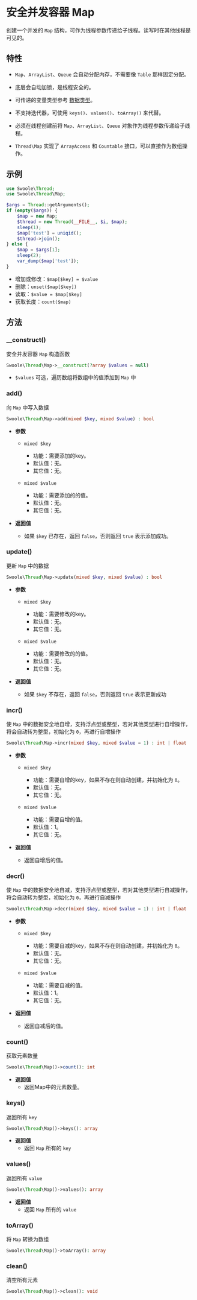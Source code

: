 # 安全并发容器 Map

创建一个并发的 `Map` 结构，可作为线程参数传递给子线程。读写时在其他线程是可见的。

## 特性
- `Map`、`ArrayList`、`Queue` 会自动分配内存，不需要像 `Table` 那样固定分配。

- 底层会自动加锁，是线程安全的。

- 可传递的变量类型参考 [数据类型](thread/transfer.md)。

- 不支持迭代器，可使用 `keys()`、`values()`、`toArray()` 来代替。

- 必须在线程创建前将 `Map`、`ArrayList`、`Queue` 对象作为线程参数传递给子线程。

- `Thread\Map` 实现了 `ArrayAccess` 和 `Countable` 接口，可以直接作为数组操作。

## 示例
```php
use Swoole\Thread;
use Swoole\Thread\Map;

$args = Thread::getArguments();
if (empty($args)) {
    $map = new Map;
    $thread = new Thread(__FILE__, $i, $map);
    sleep(1);
    $map['test'] = uniqid();
    $thread->join();
} else {
    $map = $args[1];
    sleep(2);
    var_dump($map['test']);
}
```

- 增加或修改：`$map[$key] = $value`
- 删除：`unset($map[$key])`
- 读取：`$value = $map[$key]`
- 获取长度：`count($map)`

## 方法

### __construct()
安全并发容器 `Map` 构造函数

```php
Swoole\Thread\Map->__construct(?array $values = null)
```

- `$values` 可选，遍历数组将数组中的值添加到 `Map` 中

### add()
向 `Map` 中写入数据

```php
Swoole\Thread\Map->add(mixed $key, mixed $value) : bool
```
  * **参数**
      * `mixed $key`
          * 功能：需要添加的key。
          * 默认值：无。
          * 其它值：无。
  
      * `mixed $value`
          * 功能：需要添加的的值。
          * 默认值：无。
          * 其它值：无。
  
  * **返回值**
      * 如果 `$key` 已存在，返回 `false`，否则返回 `true` 表示添加成功。

### update()
更新 `Map` 中的数据

```php
Swoole\Thread\Map->update(mixed $key, mixed $value) : bool
```

  * **参数**
      * `mixed $key`
          * 功能：需要修改的key。
          * 默认值：无。
          * 其它值：无。
  
      * `mixed $value`
          * 功能：需要修改的的值。
          * 默认值：无。
          * 其它值：无。
  
  * **返回值**
      * 如果 `$key` 不存在，返回 `false`，否则返回 `true` 表示更新成功

### incr()
使 `Map` 中的数据安全地自增，支持浮点型或整型，若对其他类型进行自增操作，将会自动转为整型，初始化为 `0`，再进行自增操作

```php
Swoole\Thread\Map->incr(mixed $key, mixed $value = 1) : int | float
```
* **参数**
    * `mixed $key`
        * 功能：需要自增的key，如果不存在则自动创建，并初始化为 `0`。
        * 默认值：无。
        * 其它值：无。

    * `mixed $value`
        * 功能：需要自增的值。
        * 默认值：1。
        * 其它值：无。

* **返回值**
    * 返回自增后的值。

### decr()
使 `Map` 中的数据安全地自减，支持浮点型或整型，若对其他类型进行自减操作，将会自动转为整型，初始化为 `0`，再进行自减操作

```php
Swoole\Thread\Map->decr(mixed $key, mixed $value = 1) : int | float
```
* **参数**
    * `mixed $key`
        * 功能：需要自减的key，如果不存在则自动创建，并初始化为 `0`。
        * 默认值：无。
        * 其它值：无。

    * `mixed $value`
        * 功能：需要自减的值。
        * 默认值：1。
        * 其它值：无。

* **返回值**
    * 返回自减后的值。

### count()
获取元素数量

```php
Swoole\Thread\Map()->count(): int
```

  * **返回值**
      * 返回Map中的元素数量。

### keys()
返回所有 `key`

```php
Swoole\Thread\Map()->keys(): array
```

  * **返回值**
    * 返回 `Map` 所有的 `key`

### values()
返回所有 `value`

```php
Swoole\Thread\Map()->values(): array
```

* **返回值**
    * 返回 `Map` 所有的 `value`

### toArray()
将 `Map` 转换为数组

```php
Swoole\Thread\Map()->toArray(): array
```

### clean()
清空所有元素

```php
Swoole\Thread\Map()->clean(): void
```
